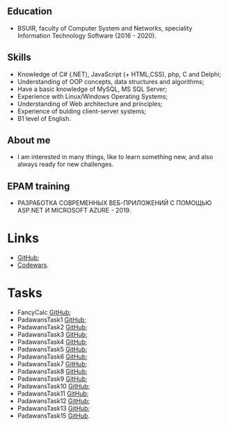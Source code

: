 ## Education
* BSUIR, faculty of Computer System and Networks, speciality Information Technology Software (2016 - 2020).

## Skills
* Knowledge of C# (.NET), JavaScript (+ HTML,CSS), php, C and Delphi;
* Understanding of OOP concepts, data structures and algorithms;
* Have a basic knowledge of MySQL, MS SQL Server;
* Experience with Linux/Windows Operating Systems;
* Understanding of Web architecture and principles;
* Experience of bulding client-server systems;
* B1 level of English.

## About me
* I am interested in many things, like to learn something new, and also always ready for new challenges.

## EPAM training
* РАЗРАБОТКА СОВРЕМЕННЫХ ВЕБ-ПРИЛОЖЕНИЙ С ПОМОЩЬЮ ASP.NET И MICROSOFT AZURE - 2019.


# Links
* [GitHub](https://github.com/AnnZh);
* [Codewars](https://www.codewars.com/users/AnnZh).
# Tasks
* FancyCalc [GitHub](https://github.com/AnnZh/FancyCalc);
* PadawansTask1 [GitHub](https://github.com/AnnZh/PadawansTask1);
* PadawansTask2 [GitHub](https://github.com/AnnZh/PadawansTask2);
* PadawansTask3 [GitHub](https://github.com/AnnZh/PadawansTask3);
* PadawansTask4 [GitHub](https://github.com/AnnZh/PadawansTask4);
* PadawansTask5 [GitHub](https://github.com/AnnZh/PadawansTask5);
* PadawansTask6 [GitHub](https://github.com/AnnZh/PadawansTask6);
* PadawansTask7 [GitHub](https://github.com/AnnZh/PadawansTask7);
* PadawansTask8 [GitHub](https://github.com/AnnZh/PadawansTask8);
* PadawansTask9 [GitHub](https://github.com/AnnZh/PadawansTask9);
* PadawansTask10 [GitHub](https://github.com/AnnZh/PadawansTask10);
* PadawansTask11 [GitHub](https://github.com/AnnZh/PadawansTask11);
* PadawansTask12 [GitHub](https://github.com/AnnZh/PadawansTask12);
* PadawansTask13 [GitHub](https://github.com/AnnZh/PadawansTask13);
* PadawansTask15 [GitHub](https://github.com/AnnZh/PadawansTask13).
